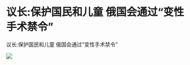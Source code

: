 # 议长:保护国民和儿童 俄国会通过“变性手术禁令”

议长:保护国民和儿童 俄国会通过“变性手术禁令”

![](https://sb.scorecardresearch.com/p?c1=2&c2=20532163&cv=2.0&cj=1)
